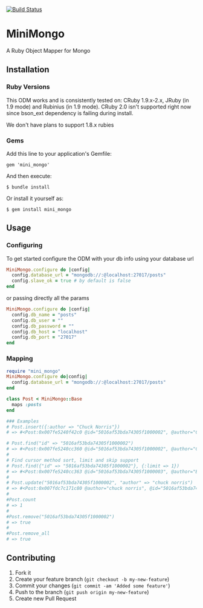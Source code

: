 [![Build Status](https://secure.travis-ci.org/robertomiranda/mini_mongo.png)](http://travis-ci.org/robertomiranda/mini_mongo)
# MiniMongo

A Ruby Object Mapper for Mongo

## Installation

### Ruby Versions

This ODM works and is consistently tested on: CRuby 1.9.x-2.x, JRuby (in 1.9 mode) and Rubinius (in 1.9 mode). CRuby 2.0 isn't supported right now since bson_ext dependency is failing during install.

We don't have plans to support 1.8.x rubies

### Gems

Add this line to your application's Gemfile:

    gem 'mini_mongo'

And then execute:

    $ bundle install

Or install it yourself as:

    $ gem install mini_mongo

## Usage

### Configuring

To get started configure the ODM with your db info using your database url

```ruby
MiniMongo.configure do |config|
  config.database_url = "mongodb://:@localhost:27017/posts"
  config.slave_ok = true # by default is false
end
```

or passing directly all the params

```ruby
MiniMongo.configure do |config|
  config.db_name = "posts"
  config.db_user = ""
  config.db_password = ""
  config.db_host = "localhost"
  config.db_port = "27017"
end
```

### Mapping

```ruby
require "mini_mongo"
MiniMongo.configure do|config|
  config.database_url = "mongodb://:@localhost:27017/posts"
end

class Post < MiniMongo::Base
  maps :posts
end

### Examples
# Post.insert({:author => "Chuck Norris"})
# => #<Post:0x007fe5240f42c0 @id="5016af53bda74305f1000002", @author="Chuck Norris">

# Post.find("id" => "5016af53bda74305f1000002")
# => #<Post:0x007fe5240cc360 @id="5016af53bda74305f1000002", @author="Chuck Norris">
#
# Find cursor method sort, limit and skip support
# Post.find({"id" => "5016af53bda74305f1000002"}, {:limit => 1})
# => #<Post:0x007fe5240cc363 @id="5016af53bda74305f1000003", @author="Bruce Lee">
#
# Post.update("5016af53bda74305f1000002", "author" => "chuck norris")
# => #<Post:0x007fdc7c171c80 @author="chuck norris", @id="5016af53bda74305f1000002">
#
#Post.count
# => 1
#
#Post.remove("5016af53bda74305f1000002")
# => true
#
#Post.remove_all
# => true
```


## Contributing

1. Fork it
2. Create your feature branch (`git checkout -b my-new-feature`)
3. Commit your changes (`git commit -am 'Added some feature'`)
4. Push to the branch (`git push origin my-new-feature`)
5. Create new Pull Request

